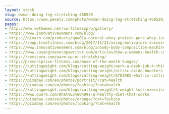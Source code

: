 ```yaml
---
layout: stock
slug: woman-doing-leg-stretching-460520
source: https://www.pexels.com/photo/woman-doing-leg-stretching-460520/
pages:
- http://www.vwthemes.net/vw-fitnesspro/gallery/
- https://www.innovativewomens.com/blog/
- https://qivaro.com/products/qnw01a-natural-whey-protein-pure-whey-isolate-vanilla-by-qivaro-420-grams-14-82-oz
- https://shop.truefitness.com/blog/2017/11/21/using-motivators-success/
- https://www.innovativewomens.com/blog/inbody-body-composition-machine-for-medical-weight-loss
- https://www.susangreenecopywriter.com/articles/how-a-womens-health-copywriter-can-help-you-attract-more-business.html
- https://revicore.com/warm-up-or-stretching/
- http://prescription-fitness.com/move-of-the-month-lunges/
- https://kuttingweight.com/blogs/cutting-weight/work-a-desk-job-4-things-you-should-be-doing
- https://kuttingweight.com/blogs/cutting-weight/nitric-oxide-boosters-for-exercise-heres-what-you-need-to-know
- https://kuttingweight.com/blogs/cutting-weight/6701982-what-is-cutting-weight
- https://pixabay.com/en/photos/portrait/?cat=health
- https://pixabay.com/en/photos/fashion/?cat=health
- https://kuttingweight.com/blogs/cutting-weight/4-weight-loss-exercises-that-will-never-die-and-why-you-should-use-them
- https://www.quora.com/What%E2%80%99s-a-healthy-diet-that-works
- https://pixabay.com/en/photos/orange/?cat=fashion
- https://pixabay.com/en/photos/looking/?cat=health
---
```

